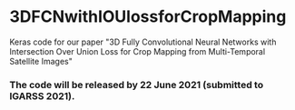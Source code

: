 # 3DFCNwithIOUlossforCropMapping
Keras code for our paper "3D Fully Convolutional Neural Networks with Intersection Over Union Loss for Crop Mapping from Multi-Temporal Satellite Images"

### The code will be released by 22 June 2021 (submitted to IGARSS 2021).
